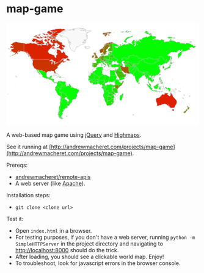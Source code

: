 # map-game

![Map game image](world.png?raw=true "Map game image")

A web-based map game using [jQuery](https://jquery.com/) and [Highmaps](http://www.highcharts.com/products/highmaps).

See it running at [http://andrewmacheret.com/projects/map-game](http://andrewmacheret.com/projects/map-game).

Prereqs:
* [andrewmacheret/remote-apis](https://github.com/andrewmacheret/remote-apis)
* A web server (like [Apache](https://httpd.apache.org/)).

Installation steps:
* `git clone <clone url>`

Test it:
* Open `index.html` in a browser.
 * For testing purposes, if you don't have a web server, running `python -m SimpleHTTPServer` in the project directory and navigating to [http://localhost:8000](http://localhost:8000) should do the trick.
* After loading, you should see a clickable world map. Enjoy!
* To troubleshoot, look for javascript errors in the browser console.

